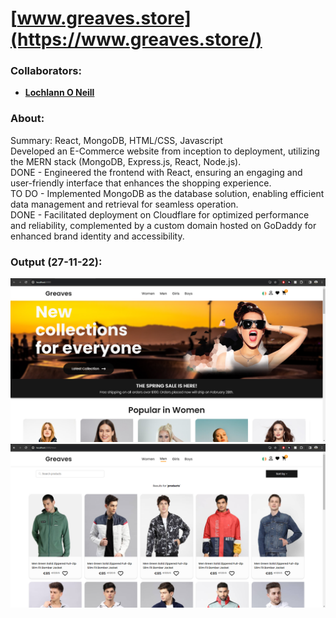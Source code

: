 <!--https://github.com/darsaveli/Readme-Markdown-Syntax-->

# [www.greaves.store](https://www.greaves.store/)
### Collaborators:
* **[Lochlann O Neill](https://github.com/lochlannoneill)**

### About:
Summary: React, MongoDB, HTML/CSS, Javascript  
Developed an E-Commerce website from inception to deployment, utilizing the MERN stack (MongoDB, Express.js, React, Node.js).  
DONE - Engineered the frontend with React, ensuring an engaging and user-friendly interface that enhances the shopping experience.  
TO DO - Implemented MongoDB as the database solution, enabling efficient data management and retrieval for seamless operation.  
DONE - Facilitated deployment on Cloudflare for optimized performance and reliability, complemented by a custom domain hosted on GoDaddy for enhanced brand identity and accessibility.  

### Output (27-11-22):
![26-02-2024_1](https://github.com/lochlannoneill/greaves/blob/main/screenshots/26-02-2024_1.png?raw=true)  
![26-02-2024_2](https://github.com/lochlannoneill/greaves/blob/main/screenshots/26-02-2024_2.png?raw=true)  
